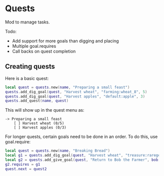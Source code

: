 # Quests

Mod to manage tasks.

Todo:

* Add support for more goals than digging and placing
* Multiple goal.requires
* Call backs on quest completion

## Creating quests

Here is a basic quest:

```lua
local quest = quests.new(name, "Preparing a small feast")
quests.add_dig_goal(quest, "Harvest wheat", "farming:wheat_8", 5)
quests.add_dig_goal(quest, "Harvest apples", "default:apple", 3)
quests.add_quest(name, quest)
```

This will show up in the quest menu as:

	-> Preparing a small feast
	    [ ] Harvest wheat (0/5)
		[ ] Harvest apples (0/3)

For longer quests, certain goals need to be done in an order.
To do this, use goal.require:

```lua
local quest = quests.new(name, "Breaking Bread")
local g1 = quests.add_dig_goal(quest, "Harvest wheat", "treasure:raregem", 1)
local g2 = quests.add_give_goal(quest, "Return to Bob the Farmer", bob, "treasure:raregem", 1)
g2.requires = g1
quest.next = quest2
```
